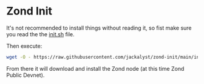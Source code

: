 # Zond Init

It's not recommended to install things without reading it, so fist make sure you read the the [init.sh](./init.sh) file.

Then execute:

```bash
wget -O - https://raw.githubusercontent.com/jackalyst/zond-init/main/init.sh | bash
```

From there it will download and install the Zond node (at this time Zond Public Devnet). 